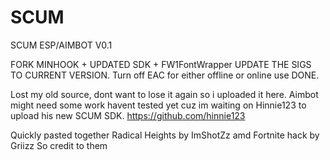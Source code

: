 # SCUM
SCUM ESP/AIMBOT V0.1

FORK MINHOOK + UPDATED SDK + FW1FontWrapper
UPDATE THE SIGS TO CURRENT VERSION.
Turn off EAC for either offline or online use
DONE.

Lost my old source, dont want to lose it again so i uploaded it here.
Aimbot might need some work havent tested yet cuz im waiting on Hinnie123 to upload his new SCUM SDK.
https://github.com/hinnie123

Quickly pasted together Radical Heights by ImShotZz amd Fortnite hack by Griizz
So credit to them

